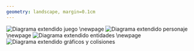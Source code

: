 ```yaml
---
geometry: landscape, margin=0.1cm
---
```


![Diagrama extendido juego](./build/images/diagrama-extendido-game.svg)
\newpage
![Diagrama extendido personaje](./build/images/diagrama-extendido-character.svg)
\newpage
![Diagrama extendido entidades](./build/images/diagrama-extendido-entities.svg)
\newpage
![Diagrama extendido gráficos y colisiones](./build/images/diagrama-extendido-graphics-collisions.svg)
